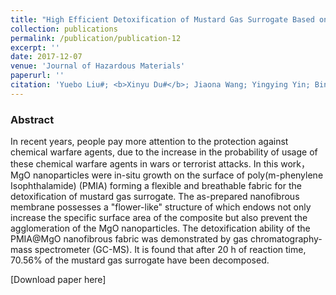 ```yaml
---
title: "High Efficient Detoxification of Mustard Gas Surrogate Based on Nanofibrous Fabric"
collection: publications
permalink: /publication/publication-12
excerpt: ''
date: 2017-12-07
venue: 'Journal of Hazardous Materials'
paperurl: ''
citation: 'Yuebo Liu#; <b>Xinyu Du#</b>; Jiaona Wang; Yingying Yin; Bin Wang; Shuyu Zhao; Nianwu Li; Congju Li, "High Efficient Detoxification of Mustard Gas Surrogate Based on Nanofibrous Fabric", <b><i>J. Hazard. Mater.,</i> accepted</b> (2017)'
---
```

### Abstract

In recent years, people pay more attention to the protection against chemical warfare agents, due to the increase in the probability of usage of these chemical warfare agents in wars or terrorist attacks. In this work，MgO nanoparticles were in-situ growth on the surface of poly(m-phenylene Isophthalamide) (PMIA) forming a flexible and breathable fabric for the detoxification of mustard gas surrogate. The as-prepared nanofibrous membrane possesses a "flower-like" structure of which endows not only increase the specific surface area of the composite but also 
prevent the agglomeration of the MgO nanoparticles. The detoxification ability of the PMIA@MgO nanofibrous fabric was demonstrated by gas chromatography-mass spectrometer (GC-MS). It is found that after 20 h of reaction time, 70.56% of the mustard gas surrogate have been decomposed.

[Download paper here]